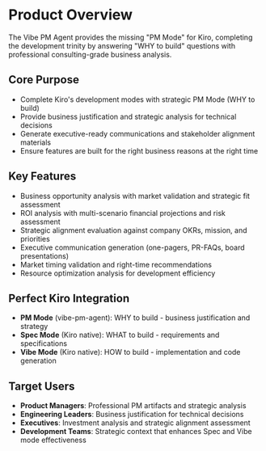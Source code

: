 # Product Overview

The Vibe PM Agent provides the missing "PM Mode" for Kiro, completing the development trinity by answering "WHY to build" questions with professional consulting-grade business analysis.

## Core Purpose
- Complete Kiro's development modes with strategic PM Mode (WHY to build)
- Provide business justification and strategic analysis for technical decisions
- Generate executive-ready communications and stakeholder alignment materials
- Ensure features are built for the right business reasons at the right time

## Key Features
- Business opportunity analysis with market validation and strategic fit assessment
- ROI analysis with multi-scenario financial projections and risk assessment
- Strategic alignment evaluation against company OKRs, mission, and priorities
- Executive communication generation (one-pagers, PR-FAQs, board presentations)
- Market timing validation and right-time recommendations
- Resource optimization analysis for development efficiency

## Perfect Kiro Integration
- **PM Mode** (vibe-pm-agent): WHY to build - business justification and strategy
- **Spec Mode** (Kiro native): WHAT to build - requirements and specifications  
- **Vibe Mode** (Kiro native): HOW to build - implementation and code generation

## Target Users
- **Product Managers**: Professional PM artifacts and strategic analysis
- **Engineering Leaders**: Business justification for technical decisions
- **Executives**: Investment analysis and strategic alignment assessment
- **Development Teams**: Strategic context that enhances Spec and Vibe mode effectiveness